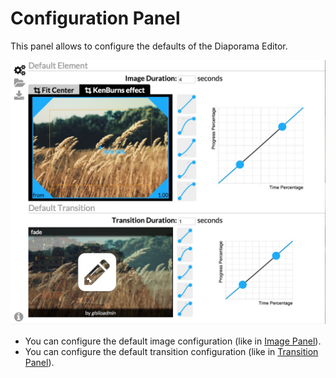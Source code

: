Configuration Panel
===================

This panel allows to configure the defaults of the Diaporama Editor.

![](imgs/config.jpg)

- You can configure the default image configuration (like in [Image Panel](image.md)).
- You can configure the default transition configuration (like in [Transition Panel](transition.md)).
